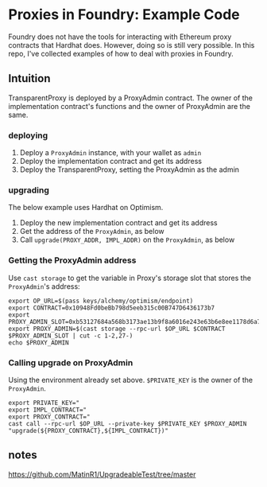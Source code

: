 # Proxies in Foundry: Example Code
Foundry does not have the tools for interacting with Ethereum proxy
contracts that Hardhat does. However, doing so is still very possible.
In this repo, I've collected examples of how to deal with proxies in
Foundry.

## Intuition
TransparentProxy is deployed by a ProxyAdmin contract. The owner of the
implementation contract's functions and the owner of ProxyAdmin are the
same.

### deploying
1. Deploy a `ProxyAdmin` instance, with your wallet as `admin`
2. Deploy the implementation contract and get its address
3. Deploy the TransparentProxy, setting the ProxyAdmin as the admin

### upgrading
The below example uses Hardhat on Optimism.

1. Deploy the new implementation contract and get its address
2. Get the address of the `ProxyAdmin`, as below
3. Call `upgrade(PROXY_ADDR, IMPL_ADDR)` on the `ProxyAdmin`, as below

### Getting the ProxyAdmin address
Use `cast storage` to get the variable in Proxy's storage slot that
stores the `ProxyAdmin`'s address:
```
export OP_URL=$(pass keys/alchemy/optimism/endpoint)
export CONTRACT=0x10948Fd0beBb798d5eeb315c00B747D6436173b7 
export PROXY_ADMIN_SLOT=0xb53127684a568b3173ae13b9f8a6016e243e63b6e8ee1178d6a717850b5d6103
export PROXY_ADMIN=$(cast storage --rpc-url $OP_URL $CONTRACT $PROXY_ADMIN_SLOT | cut -c 1-2,27-)
echo $PROXY_ADMIN
```

### Calling upgrade on ProxyAdmin
Using the environment already set above. `$PRIVATE_KEY` is the owner of the `ProxyAdmin`.
```
export PRIVATE_KEY="
export IMPL_CONTRACT="
export PROXY_CONTRACT="
cast call --rpc-url $OP_URL --private-key $PRIVATE_KEY $PROXY_ADMIN "upgrade(${PROXY_CONTRACT},${IMPL_CONTRACT})"
```

## notes
https://github.com/MatinR1/UpgradeableTest/tree/master

